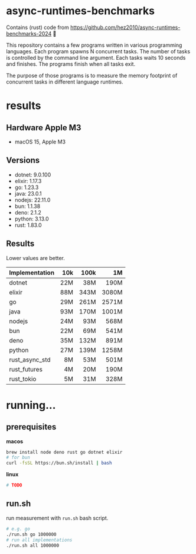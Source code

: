 # async-runtimes-benchmarks

Contains (rust) code from
https://github.com/hez2010/async-runtimes-benchmarks-2024 👏

This repository contains a few programs written in various programming
languages. Each program spawns N concurrent tasks. The number of tasks is
controlled by the command line argument. Each tasks waits 10 seconds and
finishes. The programs finish when all tasks exit.

The purpose of those programs is to measure the memory footprint of concurrent
tasks in different language runtimes. 

<!-- include (./results.md) -->
# results

## Hardware Apple M3

- macOS 15, Apple M3

## Versions

- dotnet: 9.0.100
- elixir: 1.17.3
- go: 1.23.3
- java: 23.0.1
- nodejs: 22.11.0
- bun: 1.1.38
- deno: 2.1.2
- python: 3.13.0
- rust: 1.83.0

## Results

Lower values are better.

| Implementation | 10k | 100k |    1M |
| -------------- | --: | ---: | ----: |
| dotnet         | 22M |  38M |  190M |
| elixir         | 88M | 343M | 3080M |
| go             | 29M | 261M | 2571M |
| java           | 93M | 170M | 1001M |
| nodejs         | 24M |  93M |  568M |
| bun            | 22M |  69M |  541M |
| deno           | 35M | 132M |  891M |
| python         | 27M | 139M | 1258M |
| rust_async_std |  8M |  53M |  501M |
| rust_futures   |  4M |  20M |  190M |
| rust_tokio     |  5M |  31M |  328M |
<!-- /include -->

# running...

## prerequisites

**macos**

```sh
brew install node deno rust go dotnet elixir 
# for bun
curl -fsSL https://bun.sh/install | bash
```

**linux**

```sh
# TODO
```

## run.sh

run measurement with `run.sh` bash script.

```sh
# e.g. go
./run.sh go 1000000
# run all implementations
./run.sh all 1000000
```

